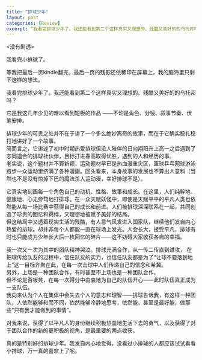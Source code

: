 ```yaml
---
title: "排球少年"
layout: post
categories: [Review]
excerpt: “我看完排球少年了。我还能看到第二个这样真实又理想的、残酷又美好的的乌托邦吗？”
---
```


\<没有剧透\>

我看完小排球了。

等我把最后一页kindle翻完，最后一页的残影还依稀印在屏幕上，我的脑海里只剩下这样的想法。

我看完排球少年了。我还能看到第二个这样真实又理想的、残酷又美好的的乌托邦吗？

它是我这几年少见的难以看到短板的作品 ——不论是角色、分镜、叙事节奏、伏笔安排。

排球少年的可贵之处并不在于讲了一个多么绝妙离奇的故事，而在于它确实稳扎稳打地讲好了一个故事。  
简而言之，它讲述了初中时期热爱排球但没人陪伴的日向翔阳升上高一之后遇到了志同道合的排球社伙伴，目标打进春高取得优胜，遇到的人和经历的事。  
老实说，这个题材并不算新颖，运动题材早已是热血漫重灾区，篮球乒乓网球游泳跑步一众运动里挤满了各种漫画。回头看来，本身故事的发展也不算出人意料（当然也不是没有惊掉下巴的魔法杀人运动漫，幸好排球不是）。   

它真实地刻画每一个角色自己的动机、性格、故事和成长。在这里，人们纯粹地、健康地、心无旁骛地打排球。在一众天赋妖怪中，即使是天赋平平的平凡人类也依然能从每一场比赛中获得自己的成长和前进。人们被排球深深联系在一起，共同创造了珍贵的回忆和羁绊，又理想地被赋予美好的结局。  
但这结局中又透着现实生活的残酷，有人意气风发进入国家队，继续他们发自内心热爱的排球。却并非每个人都能一直在球场上发光。人会长大，接受平凡，排球有时也只能成为少年长大后一枚回忆的碎片——这不妨碍大家收获各自的幸福。  
 
我一次又一次为其中的团队精神哭泣。排球充满合作，从一传二传直到进攻， 在把球传给队友的过程中，信任队友的实力，也信任队友都是为了“让球不要落到地上”这一目标齐聚在此，在每一次击球中人们传递自己的信念和希冀。  
另外，上场是一种团队合作，有时甚至不上场也是一种团队合作。  
但不论是否板凳，在每一次得分中由衷地为自己的队伍开心——此时队伍真正成为一支队伍。  
我向来认为个人在集体中会失去个人的意志和理智——排球告诉我，有这样一种团队，人依然能够和而不同，依然能够冷静地思考，依然能，甚至是最好能，做那些“只有我才能做到的事情”。  

对我来说，获得了以平凡人的身份继续积极热血地生活下去的勇气，以及获得了对于团队合作的新的更积极的视角，是最重要的两点收获。  

真的是特别好的排球少年。我发自内心地觉得，没看过小排球的人都应该试试看看小排球，万一真的喜欢上了呢。  

